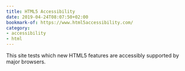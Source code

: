 ```yaml
---
title: HTML5 Accessibility
date: 2019-04-24T08:07:50+02:00
bookmark-of: https://www.html5accessibility.com/
category:
- accessibility
- html
---
```

This site tests which new HTML5 features are accessibly supported by major browsers.
